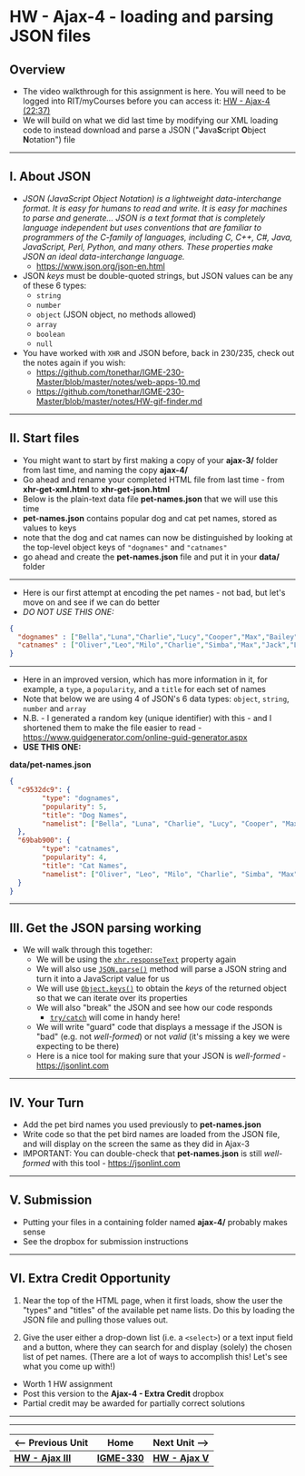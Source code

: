 # HW - Ajax-4 - loading and parsing JSON files

## Overview

- The video walkthrough for this assignment is here. You will need to be logged into RIT/myCourses before you can access it:
[HW - Ajax-4 (22:37)](https://rit.hosted.panopto.com/Panopto/Pages/Viewer.aspx?id=06b77b54-e15f-47e8-85c0-ad9601210369&start=0)
- We will build on what we did last time by modifying our XML loading code to instead download and parse a JSON ("**J**ava**S**cript **O**bject **N**otation") file


<hr>

## I. About JSON

- *JSON (JavaScript Object Notation) is a lightweight data-interchange format. It is easy for humans to read and write. It is easy for machines to parse and generate... JSON is a text format that is completely language independent but uses conventions that are familiar to programmers of the C-family of languages, including C, C++, C#, Java, JavaScript, Perl, Python, and many others. These properties make JSON an ideal data-interchange language.*
  - https://www.json.org/json-en.html
- JSON *keys* must be double-quoted strings, but JSON values can be any of these 6 types:
  - `string`
  - `number`
  - `object` (JSON object, no methods allowed)
  - `array`
  - `boolean`
  - `null`
 - You have worked with `XHR` and JSON before, back in 230/235, check out the notes again if you wish:
   - https://github.com/tonethar/IGME-230-Master/blob/master/notes/web-apps-10.md
   - https://github.com/tonethar/IGME-230-Master/blob/master/notes/HW-gif-finder.md
	
<hr>

## II. Start files
- You might want to start by first making a copy of your **ajax-3/** folder from last time, and naming the copy **ajax-4/**
- Go ahead and rename your completed HTML file from last time - from **xhr-get-xml.html** to **xhr-get-json.html** 
- Below is the plain-text data file **pet-names.json** that we will use this time
- **pet-names.json** contains popular dog and cat pet names, stored as values to keys
- note that the dog and cat names can now be distinguished by looking at the top-level object keys of `"dognames"` and `"catnames"`
- go ahead and create the **pet-names.json** file and put it in your **data/** folder

<hr>

- Here is our first attempt at encoding the pet names - not bad, but let's move on and see if we can do better
- *DO NOT USE THIS ONE:*

```json
{
  "dognames" : ["Bella","Luna","Charlie","Lucy","Cooper","Max","Bailey","Daisy","Sadie","Lola","Buddy","Molly","Stella","Tucker","Bear","Zoey","Duke","Harley","Maggie","Jax"],
  "catnames" : ["Oliver","Leo","Milo","Charlie","Simba","Max","Jack","Loki","Tiger","Jasper","Ollie","Oscar","George","Buddy","Toby","Smokey","Finn","Felix","Simon","Shadow"]
}
```

<hr>

- Here in an improved version, which has more information in it, for example, a `type`, a `popularity`, and a `title` for each set of names
- Note that below we are using 4 of JSON's 6 data types: `object`, `string`, `number` and `array`
- N.B. - I generated a random key (unique identifier) with this - and I shortened them to make the file easier to read -  https://www.guidgenerator.com/online-guid-generator.aspx
- **USE THIS ONE:**

**data/pet-names.json**

```json
{
  "c9532dc9": {
		"type": "dognames",
		"popularity": 5,
		"title": "Dog Names",
		"namelist": ["Bella", "Luna", "Charlie", "Lucy", "Cooper", "Max", "Bailey", "Daisy", "Sadie", "Lola", "Buddy", "Molly", "Stella", "Tucker", "Bear", "Zoey", "Duke", "Harley", "Maggie", "Jax"]
  },
  "69bab900": {
		"type": "catnames",
		"popularity": 4,
		"title": "Cat Names",
		"namelist": ["Oliver", "Leo", "Milo", "Charlie", "Simba", "Max", "Jack", "Loki", "Tiger", "Jasper", "Ollie", "Oscar", "George", "Buddy", "Toby", "Smokey", "Finn", "Felix", "Simon", "Shadow"]
  }
}
```

<hr>



## III. Get the JSON parsing working
- We will walk through this together:
  - We will be using the [`xhr.responseText`](https://developer.mozilla.org/en-US/docs/Web/API/XMLHttpRequest/responseText) property again
  - We will also use [`JSON.parse()`](https://developer.mozilla.org/en-US/docs/Web/JavaScript/Reference/Global_Objects/JSON/parse) method will parse a JSON string and turn it into a JavaScript value for us
  - We will use [`Object.keys()`](https://developer.mozilla.org/en-US/docs/Web/JavaScript/Reference/Global_Objects/Object/keys) to obtain the *keys* of the returned object so that we can iterate over its properties
  - We will also "break" the JSON and see how our code responds
    - [`try/catch`](https://developer.mozilla.org/en-US/docs/Web/JavaScript/Reference/Statements/try...catch) will come in handy here!
  - We will write "guard" code that displays a message if the JSON is "bad" (e.g. not *well-formed*) or not *valid* (it's missing a key we were expecting to be there)
  - Here is a nice tool for making sure that your JSON is *well-formed* - https://jsonlint.com

<hr>

## IV. Your Turn

- Add the pet bird names you used previously to **pet-names.json**
- Write code so that the pet bird names are loaded from the JSON file, and will display on the screen the same as they did in Ajax-3
- IMPORTANT: You can double-check that **pet-names.json** is still *well-formed* with this tool - https://jsonlint.com

<hr>

## V. Submission
- Putting your files in a containing folder named **ajax-4/** probably makes sense
- See the dropbox for submission instructions

<hr>

## VI. Extra Credit Opportunity

1) Near the top of the HTML page, when it first loads, show the user the "types" and "titles" of the available pet name lists. Do this by loading the JSON file and pulling those values out.

2) Give the user either a drop-down list (i.e. a `<select>`) or a text input field and a button, where they can search for and display (solely) the chosen list of pet names. (There are a lot of ways to accomplish this! Let's see what you come up with!)

- Worth 1 HW assignment
- Post this version to the **Ajax-4 - Extra Credit** dropbox
- Partial credit may be awarded for partially correct solutions

<hr><hr>

| <-- Previous Unit | Home | Next Unit -->
| --- | --- | --- 
|   [**HW - Ajax III**](HW-ajax-3.md)  |  [**IGME-330**](../README.md) | [**HW - Ajax V**](HW-ajax-5.md)

